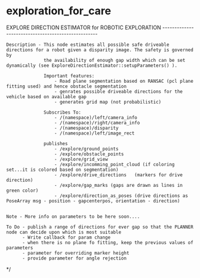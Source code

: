 # exploration_for_care
EXPLORE DIRECTION ESTIMATOR for ROBOTIC EXPLORATION
	---------------------------------------------------
	
	Description - This node estimates all possible safe driveable directions for a robot given a disparity image. The safety is governed by
				  the availability of enough gap width which can be set dynamically (see ExploreDirectionEstimator::setupParameters() ).
				  
				  Important features:
					  - Road plane segmentation based on RANSAC (pcl plane fitting used) and hence obstacle segmentation  
					  - genrates possible driveable directions for the vehicle based on available gap
					  - generates grid map (not probabilistic)
				  
				  Subscribes To:
				  	  - /(namespace)/left/camera_info
				  	  - /(namespace)/right/camera_info
				  	  - /(namespace)/disparity
				  	  - /(namespace)/left/image_rect
				  	  
				  publishes
				  	  - /explore/ground_points
				  	  - /explore/obstacle_points
				  	  - /explore/grid_view 
				  	  - /explore/incomming_point_cloud (if coloring set...it is colored based on segmentation)
				  	  - /explore/drive_directions	(markers for drive direction)
				  	  - /explore/gap_marks (gaps are drawn as lines in green color)		
				  	  - /explore/direction_as_poses (drive directions as PoseArray msg - position - gapcenterpos, orientation - direction)
				  	  
				  	  
	Note - More info on parameters to be here soon....				  								  
	
	To Do - publish a range of directions for ever gap so that the PLANNER node can decide upon which is most suitable		
		  - Write callback for param change
		  - when there is no plane fo fitting, keep the previous values of parameters
		  - parameter for overriding marker height 
		  - provide parameter for angle rejection
	
*/
